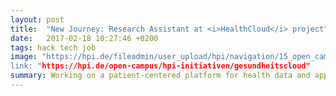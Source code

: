 ```yaml
---
layout: post
title:  "New Journey: Research Assistant at <i>HealthCloud</i> project"
date:   2017-02-18 10:27:46 +0200
tags: hack tech job
image: "https://hpi.de/fileadmin/user_upload/hpi/navigation/15_open_campus/gesundheitscloud/gesundheitscloud_datenfluss_kontrolle.jpg
link: "https://hpi.de/open-campus/hpi-initiativen/gesundheitscloud"
summary: Working on a patient-centered platform for health data and applications based on it
---
```

